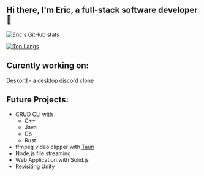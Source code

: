 ## Hi there, I'm Eric, a full-stack software developer 👋

![Eric's GitHub stats](https://github-readme-stats.vercel.app/api?username=eric-k-chu&show_icons=true&theme=tokyonight)

[![Top Langs](https://github-readme-stats.vercel.app/api/top-langs/?username=eric-k-chu&theme=tokyonight)](https://github.com/eric-k-chu/github-readme-stats)

## Curently working on:
[Deskord](https://github.com/eric-k-chu/deskord) - a desktop discord clone


## Future Projects:
* CRUD CLI with
  * C++ 
  * Java
  * Go
  * Rust
* ffmpeg video clipper with [Tauri](https://tauri.app/)
* Node.js file streaming
* Web Application with Solid.js
* Revisiting Unity
